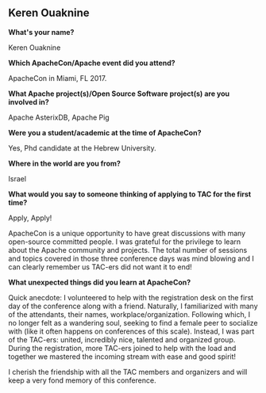 ## Keren Ouaknine ##

**What's your name?**

Keren Ouaknine

**Which ApacheCon/Apache event did you attend?**

ApacheCon in Miami, FL 2017.

**What Apache project(s)/Open Source Software project(s) are you involved in?**

Apache AsterixDB, Apache Pig

**Were you a student/academic at the time of ApacheCon?**

Yes, Phd candidate at the Hebrew University.


**Where in the world are you from?**

Israel

**What would you say to someone thinking of applying to TAC for the first time?**

Apply, Apply!

ApacheCon is a unique opportunity to have great discussions with many
open-source committed people. I was grateful for the privilege to learn
about the Apache community and projects. The total number of sessions and
topics covered in those three conference days was mind blowing and I can
clearly remember us TAC-ers did not want it to end!

**What unexpected things did you learn at ApacheCon?**

Quick anecdote: I volunteered to help with the registration desk on the
first day of the conference along with a friend. Naturally, I familiarized
with many of the attendants, their names, workplace/organization. Following
which, I no longer felt as a wandering soul, seeking to find a female peer
to socialize with (like it often happens on conferences of this
scale). Instead,
I was part of the TAC-ers: united, incredibly nice, talented and organized
group. During the registration, more TAC-ers joined to help with the load
and together we mastered the incoming stream with ease and good spirit!

I cherish the friendship with all the TAC members and organizers and will
keep a very fond memory of this conference.
